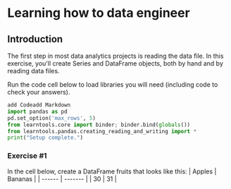 #  Learning how to data engineer

## Introduction

The first step in most data analytics projects is reading the data file. In this exercise, you'll create Series and DataFrame objects, both by hand and by reading data files.

Run the code cell below to load libraries you will need (including code to check your answers).

```python
add Codeadd Markdown
import pandas as pd
pd.set_option('max_rows', 5)
from learntools.core import binder; binder.bind(globals())
from learntools.pandas.creating_reading_and_writing import *
print("Setup complete.")
```

### Exercise #1
In the cell below, create a DataFrame fruits that looks like this:
| Apples | Bananas |
| ------ | ------- |
|   30   |    31   |


